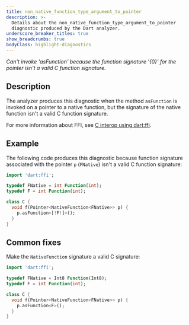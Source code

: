 ```yaml
---
title: non_native_function_type_argument_to_pointer
description: >-
  Details about the non_native_function_type_argument_to_pointer
  diagnostic produced by the Dart analyzer.
underscore_breaker_titles: true
show_breadcrumbs: true
bodyClass: highlight-diagnostics
---
```


_Can't invoke 'asFunction' because the function signature '{0}' for the pointer isn't a valid C function signature._

## Description

The analyzer produces this diagnostic when the method `asFunction` is
invoked on a pointer to a native function, but the signature of the native
function isn't a valid C function signature.

For more information about FFI, see [C interop using dart:ffi][ffi].

## Example

The following code produces this diagnostic because function signature
associated with the pointer `p` (`FNative`) isn't a valid C function
signature:

```dart
import 'dart:ffi';

typedef FNative = int Function(int);
typedef F = int Function(int);

class C {
  void f(Pointer<NativeFunction<FNative>> p) {
    p.asFunction<[!F!]>();
  }
}
```

## Common fixes

Make the `NativeFunction` signature a valid C signature:

```dart
import 'dart:ffi';

typedef FNative = Int8 Function(Int8);
typedef F = int Function(int);

class C {
  void f(Pointer<NativeFunction<FNative>> p) {
    p.asFunction<F>();
  }
}
```

[ffi]: /interop/c-interop
